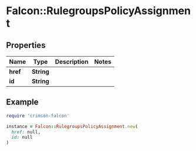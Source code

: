 # Falcon::RulegroupsPolicyAssignment

## Properties

| Name | Type | Description | Notes |
| ---- | ---- | ----------- | ----- |
| **href** | **String** |  |  |
| **id** | **String** |  |  |

## Example

```ruby
require 'crimson-falcon'

instance = Falcon::RulegroupsPolicyAssignment.new(
  href: null,
  id: null
)
```

